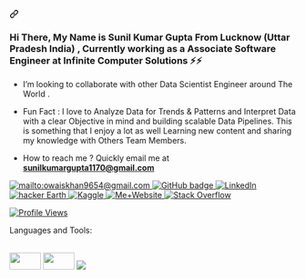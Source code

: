 <div data-target="readme-toc.content" class="Box-body px-5 pb-5">
            <article class="markdown-body entry-content container-lg" itemprop="text"><h2 align="left" tabindex="-1" dir="auto"><a id="user-content-----a-skilled-data-scientist-who-has-done-mtech-in-statistical-computing-from-jnu-currently-working-as-a-data-scientist-at-thoucentric--im-currently-working-as-a-data-scientist-at-thoucentricim-looking-to-collaborate-with-other-content-creatorsfun-fact-i-love-to-analyze-data-for-trends-and-patterns-and-interpret-data-with-a-clear-objective-in-mind-and-building-scalable-data-pipelines-this-is-something-that-i-enjoy-a-lot-as-well-learning-new-content-and-sharing-my-knowledge-with-othershow-to-reach-me-quickly-email-me-at-owaiskhan9654gmailcom-" class="anchor" aria-hidden="true" href="#----a-skilled-data-scientist-who-has-done-mtech-in-statistical-computing-from-jnu-currently-working-as-a-data-scientist-at-thoucentric--im-currently-working-as-a-data-scientist-at-thoucentricim-looking-to-collaborate-with-other-content-creatorsfun-fact-i-love-to-analyze-data-for-trends-and-patterns-and-interpret-data-with-a-clear-objective-in-mind-and-building-scalable-data-pipelines-this-is-something-that-i-enjoy-a-lot-as-well-learning-new-content-and-sharing-my-knowledge-with-othershow-to-reach-me-quickly-email-me-at-owaiskhan9654gmailcom-"><svg class="octicon octicon-link" viewBox="0 0 16 16" version="1.1" width="16" height="16" aria-hidden="true"><path fill-rule="evenodd" d="M7.775 3.275a.75.75 0 001.06 1.06l1.25-1.25a2 2 0 112.83 2.83l-2.5 2.5a2 2 0 01-2.83 0 .75.75 0 00-1.06 1.06 3.5 3.5 0 004.95 0l2.5-2.5a3.5 3.5 0 00-4.95-4.95l-1.25 1.25zm-4.69 9.64a2 2 0 010-2.83l2.5-2.5a2 2 0 012.83 0 .75.75 0 001.06-1.06 3.5 3.5 0 00-4.95 0l-2.5 2.5a3.5 3.5 0 004.95 4.95l1.25-1.25a.75.75 0 00-1.06-1.06l-1.25 1.25a2 2 0 01-2.83 0z"></path></svg></a>
 
  <br>
</h2><h3 dir="auto">Hi There, My Name is Sunil Kumar Gupta From Lucknow (Uttar Pradesh India) , Currently working as a Associate  Software Engineer at Infinite Computer Solutions <g-emoji class="g-emoji" alias="zap" fallback-src="https://github.githubassets.com/images/icons/emoji/unicode/26a1.png">⚡</g-emoji><g-emoji class="g-emoji" alias="zap" fallback-src="https://github.githubassets.com/images/icons/emoji/unicode/26a1.png">⚡</g-emoji> </h3>
<ul dir="auto">
<li>
<p dir="auto"> I’m looking to collaborate with other Data Scientist Engineer around The World .</p>
</li>
<li>
<p dir="auto">Fun Fact  : I love to Analyze Data for Trends & Patterns and Interpret Data with a clear Objective in mind and building scalable Data Pipelines. This is something that I enjoy a lot as well Learning new content and sharing my knowledge with Others Team Members.</p>
</li>
<li>
<p dir="auto"> How to reach me ? Quickly email me at <strong><a href="mailto:sunilkumargupta1170@gmail.com">sunilkumargupta1170@gmail.com</a></strong></p>
</li>
</ul>
 
 
  <a href="mailto:sunilkumargupta1170@gmail.com">
    <img src="https://camo.githubusercontent.com/571384769c09e0c66b45e39b5be70f68f552db3e2b2311bc2064f0d4a9f5983b/68747470733a2f2f696d672e736869656c64732e696f2f62616467652f476d61696c2d4431343833363f7374796c653d666f722d7468652d6261646765266c6f676f3d676d61696c266c6f676f436f6c6f723d7768697465" alt="mailto:owaiskhan9654@gmail.com" data-canonical-src="https://img.shields.io/badge/Gmail-D14836?style=for-the-badge&amp;logo=gmail&amp;logoColor=white" style="max-width: 100%;">
  </a>
  <a href="https://github.com/Sunil-731820">
    <img src="https://camo.githubusercontent.com/a098c1aed64458f40fe7b648b6c1d61c5b64ce041aff8870ca1e116329197fb1/68747470733a2f2f696d672e736869656c64732e696f2f62616467652f2d4769746875622d3030303f7374796c653d666f722d7468652d6261646765266c6f676f3d476974687562266c6f676f436f6c6f723d7768697465266c696e6b3d68747470733a2f2f6769746875622e636f6d2f4f776169736b68616e39363534" alt="GitHub badge" data-canonical-src="https://img.shields.io/badge/-Github-000?style=for-the-badge&amp;logo=Github&amp;logoColor=white&amp;link=https://github.com/Owaiskhan9654" style="max-width: 100%;">
  </a>
  <a href="https://www.linkedin.com/in/sunil-kumar-gupta-a609601ba" rel="nofollow">
    <img src="https://camo.githubusercontent.com/a665eb687005cc4159414c8a00d8c192fb3c55ff2980bc35309a01f4e384b7be/68747470733a2f2f696d672e736869656c64732e696f2f62616467652f2d4c696e6b6564496e2d626c75653f7374796c653d666f722d7468652d6261646765266c6f676f3d4c696e6b6564696e266c6f676f436f6c6f723d7768697465266c696e6b3d68747470733a2f2f7777772e6c696e6b6564696e2e636f6d2f696e2f6f776169736b68616e393635342f" alt="LinkedIn" data-canonical-src="https://img.shields.io/badge/-LinkedIn-blue?style=for-the-badge&amp;logo=Linkedin&amp;logoColor=white&amp;link=https://github.com/Sunil-731820" style="max-width: 100%;">
  </a>
  <a href="https://www.hackerearth.com" rel="nofollow">
<img src="https://camo.githubusercontent.com/f3d5ecd64e6291315eb02bea651eff0e59fc256e4338fd1d8294b0dd38bf3260/68747470733a2f2f696d672e736869656c64732e696f2f62616467652f4861636b657245617274682d2532333243333435342e7376673f267374796c653d666f722d7468652d6261646765266c6f676f3d4861636b65724561727468266c6f676f436f6c6f723d426c75652f" alt="hacker Earth" data-canonical-src="https://img.shields.io/badge/HackerEarth-%232C3454.svg?&amp;style=for-the-badge&amp;logo=HackerEarth&amp;logoColor=Blue/" style="max-width: 100%;"> 
  </a>
  <a href="[https://www.kaggle.com](https://www.kaggle.com/summerva/account)" rel="nofollow">
 <img src="https://camo.githubusercontent.com/7cee5d753cc09e89304953340f14949f14d6624bfb93e6ca28e9bdf4fbac4b79/68747470733a2f2f696d672e736869656c64732e696f2f62616467652f4b6167676c652532304d61737465722d3230424546463f7374796c653d666f722d7468652d6261646765266c6f676f3d4b6167676c65266c6f676f436f6c6f723d7768697465" alt="Kaggle" data-canonical-src="https://img.shields.io/badge/Machine%20Learning-20BEFF?style=for-the-badge&amp;logo=Kaggle&amp;logoColor=white" style="max-width: 100%;"> 
  </a>
    <a href="#" rel="nofollow">
 <img src="https://camo.githubusercontent.com/c873e86c083c071c7fd068a17ab549b763fad7088681d6d831f68b32a4305b3a/68747470733a2f2f696d672e736869656c64732e696f2f62616467652f776562736974652d3030303030303f7374796c653d666f722d7468652d6261646765266c6f676f3d41626f75742e6d65266c6f676f436f6c6f723d7768697465" alt="Me+Website" data-canonical-src="https://img.shields.io/badge/website-000000?style=for-the-badge&amp;logo=About.me&amp;logoColor=white" style="max-width: 100%;"> 
  </a>
  <a href="#" rel="nofollow">
 <img src="https://camo.githubusercontent.com/70c97885d016e7fbfd994da820038fba8430b3d9213d72251366a45ee405d49e/68747470733a2f2f616c65656e34322e6769746875622e696f2f6261646765732f7372632f737461636b6f766572666c6f772e737667" alt="Stack Overflow" data-canonical-src="https://aleen42.github.io/badges/src/stackoverflow.svg" style="max-width: 100%;"> 
  </a>
 <p dir="auto"><a target="_blank" rel="noopener noreferrer nofollow" href="https://camo.githubusercontent.com/4faa1a736e858dff09c23c1ac9b59f4b9bf3fab23fea767c3460b3ffb3ddb0d5/68747470733a2f2f6b6f6d617265762e636f6d2f67687076632f3f757365726e616d653d6f776169736b68616e3936353426636f6c6f723d313841353538266c6162656c3d50726f66696c652b7669657773"><img src="https://camo.githubusercontent.com/4faa1a736e858dff09c23c1ac9b59f4b9bf3fab23fea767c3460b3ffb3ddb0d5/68747470733a2f2f6b6f6d617265762e636f6d2f67687076632f3f757365726e616d653d6f776169736b68616e3936353426636f6c6f723d313841353538266c6162656c3d50726f66696c652b7669657773" alt="Profile Views" data-canonical-src="https://komarev.com/ghpvc/?username=owaiskhan9654&amp;color=18A558&amp;label=Profile+views" style="max-width: 100%;"></a></p> 

<p dir="auto">Languages and Tools:</p>
<p dir="auto"><a href="https://github.com/Sunil-731820" rel="nofollow"><img src="https://camo.githubusercontent.com/2b73cd594bd89df58a485404ee27f9b3b7e02e0cad0de4ec1ca559a868d95c97/68747470733a2f2f696d672e736869656c64732e696f2f62616467652f4d61726b646f776e2d3439346434633f7374796c653d666f722d7468652d6261646765266c6f676f3d6d61726b646f776e266c6f676f436f6c6f723d7768697465" alt="" data-canonical-src="https://img.shields.io/badge/JSF-494d4c?style=for-the-badge&amp;logo=JSF&amp;logoColor=white" style="max-width: 100%;"></a>  
<a href="https://github.com/Sunil-731820" rel="nofollow"><img src="https://camo.githubusercontent.com/4eeaeb09fc028fcaa6ecfde273bb1bcecd6670eec820234eb2d53bc92d93af83/68747470733a2f2f696d672e736869656c64732e696f2f62616467652f5079546f7263682d4545344332433f7374796c653d666f722d7468652d6261646765266c6f676f3d7079746f726368266c6f676f436f6c6f723d7768697465" alt="" data-canonical-src="https://img.shields.io/badge/MachineLearning-EE4C2C?style=for-the-badge&amp;logo=machineLearning&amp;logoColor=white" style="max-width: 100%;"></a>  
<a href="https://github.com/Sunil-731820" rel="nofollow"><img src="https://camo.githubusercontent.com/4d6a5935794f9beb32577517f68bc4a53081a66574d6ecc91f94c7b3ebc18c6d/68747470733a2f2f696d672e736869656c64732e696f2f62616467652f4769742d6630323931333f7374796c653d666f722d7468652d6261646765266c6f676f3d676974266c6f676f436f6c6f723d7768697465" alt="" data-canonical-src="https://img.shields.io/badge/Git-f02913?style=for-the-badge&amp;logo=git&amp;logoColor=white" style="max-width: 100%;"></a>  
<a href="https://github.com/Sunil-731820" rel="nofollow"><img src="https://camo.githubusercontent.com/878e15b4f7576e844856dc60d855ba0587d3d2bc56211fbe69734ebccb13b068/68747470733a2f2f696d672e736869656c64732e696f2f62616467652f4c696e75782d4643433632343f7374796c653d666f722d7468652d6261646765266c6f676f3d6c696e7578266c6f676f436f6c6f723d626c61636b" alt="" data-canonical-src="https://img.shields.io/badge/Linux-FCC624?style=for-the-badge&amp;logo=linux&amp;logoColor=black" style="max-width: 100%;"></a>  
<a href="https://github.com/Sunil-731820" rel="nofollow"><img src="https://camo.githubusercontent.com/94be0a2e5be142925615e5821d97137a930d08fc154962ce43860f1957e6661e/68747470733a2f2f696d672e736869656c64732e696f2f62616467652f507974686f6e2d3337373641423f7374796c653d666f722d7468652d6261646765266c6f676f3d707974686f6e266c6f676f436f6c6f723d7768697465" alt="" data-canonical-src="https://img.shields.io/badge/Python-3776AB?style=for-the-badge&amp;logo=python&amp;logoColor=white" style="max-width: 100%;"></a>  
<a href="https://github.com/Sunil-731820" rel="nofollow"><img src="https://camo.githubusercontent.com/4d3cc4958d74aa1bde82192e68b72b7766dfc5ba6f3adb07a3a2299d422975ed/68747470733a2f2f696d672e736869656c64732e696f2f62616467652f4e56494449412d2532304745464f5243452532304754582532303136363074692d3736423930303f7374796c653d666f722d7468652d6261646765266c6f676f3d6e7669646961266c6f676f436f6c6f723d7768697465" alt="" data-canonical-src="https://img.shields.io/badge/NVIDIA-%20GEFORCE%20GTX%201660ti-76B900?style=for-the-badge&amp;logo=nvidia&amp;logoColor=white" style="max-width: 100%;"></a>  
<a href="https://github.com/Sunil-731820" rel="nofollow"><img src="https://camo.githubusercontent.com/76fccba83b82ee52250d903d32dcbf7f194ad95c0e0ef6a22ea338c9f44bdb17/68747470733a2f2f696d672e736869656c64732e696f2f62616467652f576569676874735f265f4269617365732d4646424530303f7374796c653d666f722d7468652d6261646765266c6f676f3d57656967687473416e64426961736573266c6f676f436f6c6f723d7768697465" alt="" data-canonical-src="https://img.shields.io/badge/Weights_&amp;_Biases-FFBE00?style=for-the-badge&amp;logo=WeightsAndBiases&amp;logoColor=white" style="max-width: 100%;"></a>  
<a href="https://github.com/Sunil-731820" rel="nofollow"><img src="https://camo.githubusercontent.com/d07ec401f615762bfb06d55cad3967238f97b4cd3b2e388a89210c4101fe6ed3/68747470733a2f2f696d672e736869656c64732e696f2f62616467652f4b657261732d4646303030303f7374796c653d666f722d7468652d6261646765266c6f676f3d6b65726173266c6f676f436f6c6f723d7768697465" alt="" data-canonical-src="https://img.shields.io/badge/Keras-FF0000?style=for-the-badge&amp;logo=keras&amp;logoColor=white" style="max-width: 100%;"></a>  
<a href="https://github.com/Sunil-731820" rel="nofollow"><img src="https://camo.githubusercontent.com/80ab2110fcef93088fac399375889c8ba9d46f3daa68a1a1cfac50fb475c9dc3/68747470733a2f2f696d672e736869656c64732e696f2f62616467652f54656e736f72466c6f772d4646364630303f7374796c653d666f722d7468652d6261646765266c6f676f3d74656e736f72666c6f77266c6f676f436f6c6f723d7768697465" alt="" data-canonical-src="https://img.shields.io/badge/TensorFlow-FF6F00?style=for-the-badge&amp;logo=tensorflow&amp;logoColor=white" style="max-width: 100%;"></a>  
<a href="https://github.com/Sunil-731820" rel="nofollow"><img src="https://camo.githubusercontent.com/f8f4d51e3c329c1be2e95c273ee720be1a7bf4fc10f5b2189daddb05d50d38f2/68747470733a2f2f696d672e736869656c64732e696f2f62616467652f5079546f7263682532304c696768746e696e672d3739324445343f7374796c653d666f722d7468652d6261646765266c6f676f3d7079746f7263682d6c696768746e696e67266c6f676f436f6c6f723d7768697465" alt="" data-canonical-src=""style="max-width: 100%;"></a>  
<a href="https://github.com/Sunil-731820" rel="nofollow"><img src="https://camo.githubusercontent.com/e13b27084a90f79d5864cc8bb01200b33406b14b5c1b4decc806037158629b1a/68747470733a2f2f696d672e736869656c64732e696f2f62616467652f416e61636f6e64612d3434413833333f7374796c653d666f722d7468652d6261646765266c6f676f3d416e61636f6e6461266c6f676f436f6c6f723d7768697465" alt="" data-canonical-src="https://img.shields.io/badge/Anaconda-44A833?style=for-the-badge&amp;logo=Anaconda&amp;logoColor=white" style="max-width: 100%;"></a>  
<a href="https://github.com/Sunil-731820" rel="nofollow"><img src="https://camo.githubusercontent.com/e25e3cfd920ab85f01299c7c1cf04b24228169f4769a8073d18cb0235f4d455d/68747470733a2f2f696d672e736869656c64732e696f2f62616467652f5370796465722d4646303030303f7374796c653d666f722d7468652d6261646765266c6f676f3d537079646572266c6f676f436f6c6f723d7768697465" alt="" data-canonical-src="https://img.shields.io/badge/Spyder-FF0000?style=for-the-badge&amp;logo=Spyder&amp;logoColor=white" style="max-width: 100%;"></a>  
<a href="https://github.com/Sunil-731820" rel="nofollow"><img src="https://camo.githubusercontent.com/9ce964cea8ccc8b3beddaba4408dfab2f42ee9daf4a4956d299ea606281f7632/68747470733a2f2f696d672e736869656c64732e696f2f62616467652f41746f6d2d3636353935433f7374796c653d666f722d7468652d6261646765266c6f676f3d41746f6d266c6f676f436f6c6f723d7768697465" alt="" data-canonical-src="https://img.shields.io/badge/MachineLearning-EE4C2C?style=for-the-badge&amp;logo=MachineLearning&amp;logoColor=white" style="max-width: 100%;"></a>  
<a href="https://github.com/Sunil-731820" rel="nofollow"><img src="https://camo.githubusercontent.com/fb1809d68ba691848528782eefdeb8e3509fc99634103e94b0c34973bf84251a/68747470733a2f2f696d672e736869656c64732e696f2f62616467652f4a7570797465722d4633373632363f7374796c653d666f722d7468652d6261646765266c6f676f3d4a757079746572266c6f676f436f6c6f723d7768697465" alt="" data-canonical-src="https://img.shields.io/badge/Jupyter-F37626?style=for-the-badge&amp;logo=Jupyter&amp;logoColor=white" style="max-width: 100%;"></a>  
<a href="https://github.com/Sunil-731820" rel="nofollow"><img src="https://camo.githubusercontent.com/4369c18401210e683898884dd52cb8048f036c8ecd31adfd4d7564fbce344c5f/68747470733a2f2f696d672e736869656c64732e696f2f62616467652f50616e6461732d3365356537383f7374796c653d666f722d7468652d6261646765266c6f676f3d70616e646173266c6f676f436f6c6f723d7768697465" alt="" data-canonical-src="https://img.shields.io/badge/Pandas-3e5e78?style=for-the-badge&amp;logo=pandas&amp;logoColor=white" style="max-width: 100%;"></a>  
<a href="https://github.com/Sunil-731820" rel="nofollow"><img src="https://camo.githubusercontent.com/79af383f223d10f4ab5a05fd8f45c380010ef7e496fd20f6af00f0104866386d/68747470733a2f2f696d672e736869656c64732e696f2f62616467652f6e756d70792d3639353137303f7374796c653d666f722d7468652d6261646765266c6f676f3d6e756d7079266c6f676f436f6c6f723d7768697465" alt="" data-canonical-src="https://img.shields.io/badge/numpy-695170?style=for-the-badge&amp;logo=numpy&amp;logoColor=white" style="max-width: 100%;"></a>  
<a href="https://github.com/Sunil-731820" rel="nofollow"><img src="https://camo.githubusercontent.com/d0da654947c1fae83b135fbca0ba63ea67f4a96c70e6e0bf8ecaa17f01a7ca18/68747470733a2f2f696d672e736869656c64732e696f2f62616467652f4f70656e43562d6135656236303f7374796c653d666f722d7468652d6261646765266c6f676f3d6f70656e63765f707974686f6e266c6f676f436f6c6f723d7768697465" alt="" data-canonical-src="https://img.shields.io/badge/OpenCV-a5eb60?style=for-the-badge&amp;logo=opencv_python&amp;logoColor=white" style="max-width: 100%;"></a>  
<a href="https://github.com/Sunil-731820" rel="nofollow"><img src="https://camo.githubusercontent.com/d63d473e728e20a286d22bb2226a7bf45a2b9ac6c72c59c0e61e9730bfe4168c/68747470733a2f2f696d672e736869656c64732e696f2f62616467652f48544d4c352d4533344632363f7374796c653d666f722d7468652d6261646765266c6f676f3d68746d6c35266c6f676f436f6c6f723d7768697465" alt="" data-canonical-src="https://img.shields.io/badge/HTML5-E34F26?style=for-the-badge&amp;logo=html5&amp;logoColor=white" style="max-width: 100%;"></a>  
<a href="https://github.com/Sunil-731820" rel="nofollow"><img src="https://camo.githubusercontent.com/3a0f693cfa032ea4404e8e02d485599bd0d192282b921026e89d271aaa3d7565/68747470733a2f2f696d672e736869656c64732e696f2f62616467652f435353332d3135373242363f7374796c653d666f722d7468652d6261646765266c6f676f3d63737333266c6f676f436f6c6f723d7768697465" alt="" data-canonical-src="https://img.shields.io/badge/CSS3-1572B6?style=for-the-badge&amp;logo=css3&amp;logoColor=white" style="max-width: 100%;"></a>  
<a href="https://github.com/Sunil-731820" rel="nofollow"><img src="https://camo.githubusercontent.com/68390254ad6054b8e98b68fbcae09a3b78751427686f3e003a33c2bbc913b14c/68747470733a2f2f696d672e736869656c64732e696f2f62616467652f466c61736b2d3030303030303f7374796c653d666f722d7468652d6261646765266c6f676f3d666c61736b266c6f676f436f6c6f723d7768697465" alt="" data-canonical-src="https://img.shields.io/badge/Flask-000000?style=for-the-badge&amp;logo=flask&amp;logoColor=white" style="max-width: 100%;"></a>  
<a href="https://github.com/Sunil-731820" rel="nofollow"><img src="https://camo.githubusercontent.com/3bcc8da5c94cefdf2d976837d1be601f4d44d36b58d9590e36debe834a6e34de/68747470733a2f2f696d672e736869656c64732e696f2f62616467652f4865726f6b752d3433303039383f7374796c653d666f722d7468652d6261646765266c6f676f3d6865726f6b75266c6f676f436f6c6f723d7768697465" alt="" data-canonical-src="https://img.shields.io/badge/Heroku-430098?style=for-the-badge&amp;logo=heroku&amp;logoColor=white" style="max-width: 100%;"></a>  
<a href="https://www.linkedin.com/in/sunil-kumar-gupta-a609601ba" rel="nofollow"><img src="https://user-images.githubusercontent.com/47840160/196059938-8265ccfa-fce7-43b7-9d3f-83fe49810f13.png" height="30" width="55" style="max-width: 100%;"></a>
<a href="https://www.linkedin.com/in/sunil-kumar-gupta-a609601ba" rel="nofollow"><img src="https://raw.githubusercontent.com/huggingface/awesome-huggingface/main/logo.svg" height="30" width="55" style="max-width: 100%;"></a>
<a href="https://www.linkedin.com/in/sunil-kumar-gupta-a609601ba" rel="nofollow"><img src="https://camo.githubusercontent.com/f0e71eb0e756eecc885eb83b30e19bd6b987e820894de52337af304b35b80012/68747470733a2f2f696d672e736869656c64732e696f2f62616467652f476f6f676c6520436f6c61622d4639414230303f7374796c653d666f722d7468652d6261646765266c6f676f3d476f6f676c652d436f6c6162266c6f676f436f6c6f723d7768697465" data-canonical-src="https://img.shields.io/badge/Google Colab-F9AB00?style=for-the-badge&amp;logo=Google-Colab&amp;logoColor=white" style="max-width: 100%;"></a></p>
</h3></article>
          </div>
  
</body>



